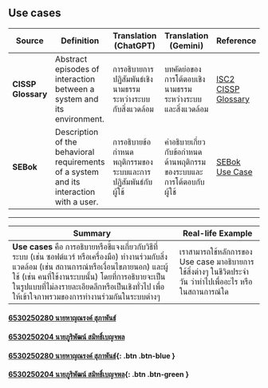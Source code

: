 ## Use cases

| **Source** | **Definition** | **Translation (ChatGPT)** | **Translation (Gemini)** | **Reference** |
|------------|----------------|---------------------------|--------------------------|---------------|
| **CISSP Glossary** | Abstract episodes of interaction between a system and its environment. | การอธิบายการปฏิสัมพันธ์เชิงนามธรรมระหว่างระบบกับสิ่งแวดล้อม | บทคัดย่อของการโต้ตอบเชิงนามธรรมระหว่างระบบและสิ่งแวดล้อม | [ISC2 CISSP Glossary](https://www.isc2.org/certifications/cissp/cissp-student-glossary#u) |
| **SEBok** | Description of the behavioral requirements of a system and its interaction with a user. | การอธิบายข้อกำหนดพฤติกรรมของระบบและการปฏิสัมพันธ์กับผู้ใช้ | คำอธิบายเกี่ยวกับข้อกำหนดด้านพฤติกรรมของระบบและการโต้ตอบกับผู้ใช้ | [SEBok Use Case](https://sebokwiki.org/wiki/Use_Case_(glossary)) |

---

| **Summary** | **Real-life Example** |
|-------------|-----------------------|
| **Use cases** คือ การอธิบายหรือชี้แจงเกี่ยวกับวิธีที่ระบบ (เช่น ซอฟต์แวร์ หรือเครื่องมือ) ทำงานร่วมกับสิ่งแวดล้อม (เช่น สถานการณ์หรือเงื่อนไขภายนอก) และผู้ใช้ (เช่น คนที่ใช้งานระบบนั้น) โดยที่การอธิบายจะเป็นในรูปแบบที่ไม่ลงรายละเอียดลึกหรือเป็นเชิงทั่วไป เพื่อให้เข้าใจภาพรวมของการทำงานร่วมกันในระบบต่างๆ | เราสามารถใช้หลักการของ Use case มาอธิบายการใช้สิ่งต่างๆ ในชีวิตประจำวัน ว่าทำไปเพื่ออะไร หรือในสถานการณ์ใด |

#### [6530250280 นายหาญณรงค์ สุภาพันธ์](https://deldel-p.github.io)
#### [6530250204 นายภูริพัฒน์ สมิทธิ์เบญจพล](https://poohri5551.github.io)
#### [6530250280 นายหาญณรงค์ สุภาพันธ์](https://deldel-p.github.io){: .btn .btn-blue }
#### [6530250204 นายภูริพัฒน์ สมิทธิ์เบญจพล](https://poohri5551.github.io){: .btn .btn-green }
